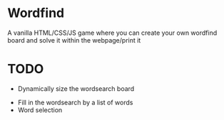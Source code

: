 # Wordfind
A vanilla HTML/CSS/JS game where you can create your own wordfind board and solve it within the webpage/print it

# TODO
 + Dynamically size the wordsearch board
 - Fill in the wordsearch by a list of words
 - Word selection
